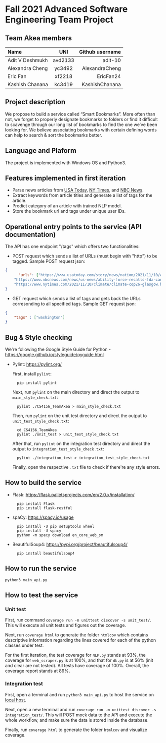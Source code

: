 # Fall 2021 Advanced Software Engineering Team Project

## Team Akea members

| Name              |   UNI         | Github username |
| :---              |    :----:     |          ---:   |
| Adit V Deshmukh   | avd2133       | adit-10         |
| Alexandra Cheng   | yc3492        | AlexandraCheng  |
| Eric Fan          | xf2218        | EricFan24       |
| Kashish Chanana   | kc3419        | KashishChanana  |

## Project description

We propose to build a service called “Smart Bookmarks”. More often than not, we forget to properly designate bookmarks to folders or find it difficult to scavenge through our long list of bookmarks to find the one we’ve been looking for. We believe associating bookmarks with certain defining words can help to search & sort the bookmarks better.

## Language and Plaform

The project is implemented with Windows OS and Python3.

## Features implemented in first iteration

- Parse news articles from [USA Today](https://www.usatoday.com/), [NY Times](https://www.nytimes.com/), and [NBC News](https://www.nbcnews.com/).
- Extract keywords from article titles and generate a list of tags for the article.
- Predict category of an article with trained NLP model.
- Store the bookmark url and tags under unique user IDs.

## Operational entry points to the service (API documentation)

The API has one endpoint "/tags" which offers two functionalities:
- POST request which sends a list of URLs (must begin with "http") to be tagged. Sample POST request json:

```json
{
      "urls": ["https://www.usatoday.com/story/news/nation/2021/11/10/atmospheric-river-wallop-pacific-northwest/6370849001/",
    "https://www.nbcnews.com/news/us-news/ability-force-recalls-fda-can-only-warn-consumers-benzene-hand-sanitiz-rcna4585",
    "https://www.nytimes.com/2021/11/10/climate/climate-cop26-glasgow.html"]
}
```
- GET request which sends a list of tags and gets back the URLs corresonding to all specified tags. Sample GET request json: 

```json
{
    "tags" : ["washington"]
}
```
## Bug & Style checking

We're following the Google Style Guide for Python - https://google.github.io/styleguide/pyguide.html

- Pylint: https://pylint.org/

  First, install `pylint`:

        pip install pylint

  Next, run `pylint` on the main directory and direct the output to `main_style_check.txt`:

        pylint ./CS4156_TeamAkea > main_style_check.txt
        
  Then, run `pylint` on the unit test directory and direct the output to `unit_test_style_check.txt`:

        cd CS4156_TeamAkea
        pylint ./unit_test > unit_test_style_check.txt
        
  After that, run `pylint` on the integration test directory and direct the output to `integration_test_style_check.txt`:

        pylint ./integration_test > integration_test_style_check.txt
        
    
  Finally, open the respective `.txt` file to check if there're any style errors.

## How to build the service

- Flask: https://flask.palletsprojects.com/en/2.0.x/installation/

        pip install Flask
        pip install flask-restful

- spaCy: https://spacy.io/usage

        pip install -U pip setuptools wheel
        pip install -U spacy
        python -m spacy download en_core_web_sm

- BeautifulSoup4: https://pypi.org/project/beautifulsoup4/

        pip install beautifulsoup4


## How to run the service

    python3 main_api.py

## How to test the service

### Unit test

First, run command `coverage run -m unittest discover -s unit_test/`. This will execute all unit tests and figures out the coverage.

Next, run `coverage html` to generate the folder `htmlcov` which contains descriptive information regarding the lines covered for each of the python classes under test.

For the first iteration, the test coverage for `NLP.py` stands at 93%, the coverage for `web_scraper.py` is at 100%, and that for `db.py` is at 56% (init and clear are not tested). All tests have coverage of 100%. Overall, the coverage report stands at 89%.

### Integration test

First, open a terminal and run `python3 main_api.py` to host the service on [local host](http://127.0.0.1:5000/).

Next, open a new terminal and run `coverage run -m unittest discover -s integration_test/`. This will POST mock data to the API and execute the whole workflow, and make sure the data is stored inside the database.

Finally, run `coverage html` to generate the folder `htmlcov` and visualize coverage.
